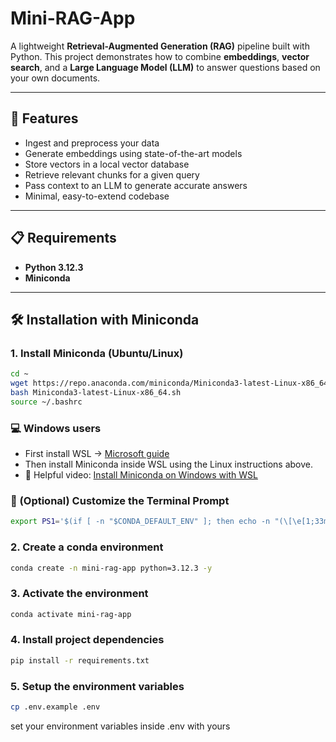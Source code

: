 # Mini-RAG-App

A lightweight **Retrieval-Augmented Generation (RAG)** pipeline built with Python.
This project demonstrates how to combine **embeddings**, **vector search**, and a **Large Language Model (LLM)** to answer questions based on your own documents.

---

## 🚀 Features
- Ingest and preprocess your data
- Generate embeddings using state-of-the-art models
- Store vectors in a local vector database
- Retrieve relevant chunks for a given query
- Pass context to an LLM to generate accurate answers
- Minimal, easy-to-extend codebase

---

## 📋 Requirements
- **Python 3.12.3**
- **Miniconda**

---

## 🛠 Installation with Miniconda
### 1. Install Miniconda (Ubuntu/Linux)
```bash
cd ~
wget https://repo.anaconda.com/miniconda/Miniconda3-latest-Linux-x86_64.sh
bash Miniconda3-latest-Linux-x86_64.sh
source ~/.bashrc

```
### 💻 Windows users
- First install WSL → [Microsoft guide](https://learn.microsoft.com/en-us/windows/wsl/install)
- Then install Miniconda inside WSL using the Linux instructions above.
- 🎥 Helpful video: [Install Miniconda on Windows with WSL](https://www.youtube.com/watch?v=ujKNOYKi88A)

### 🎨 (Optional) Customize the Terminal Prompt
```bash
export PS1='$(if [ -n "$CONDA_DEFAULT_ENV" ]; then echo -n "(\[\e[1;33m\]$CONDA_DEFAULT_ENV\[\e[0m\]) "; fi)\[\e[1;32m\]\u@\h\[\e[0m\]:\[\e[1;34m\]\w\[\e[0m\]\n$ '
```
### 2. Create a conda environment
```bash
conda create -n mini-rag-app python=3.12.3 -y
```
### 3. Activate the environment
```bash
conda activate mini-rag-app
```
### 4. Install project dependencies
```bash
pip install -r requirements.txt
```
### 5. Setup the environment variables
```bash
cp .env.example .env
```
set your environment variables inside .env with yours
